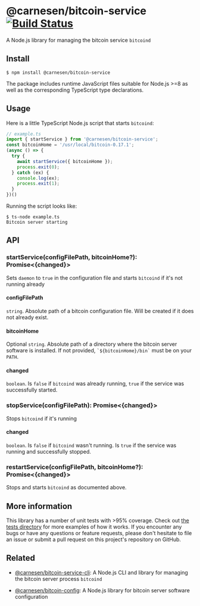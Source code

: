 # @carnesen/bitcoin-service [![Build Status](https://travis-ci.com/carnesen/bitcoin-service.svg?branch=master)](https://travis-ci.com/carnesen/bitcoin-service)

A Node.js library for managing the bitcoin service `bitcoind`

## Install
```
$ npm install @carnesen/bitcoin-service
```
The package includes runtime JavaScript files suitable for Node.js >=8 as well as the corresponding TypeScript type declarations.

## Usage

Here is a little TypeScript Node.js script that starts `bitcoind`:
```ts
// example.ts
import { startService } from '@carnesen/bitcoin-service';
const bitcoinHome = '/usr/local/bitcoin-0.17.1';
(async () => {
  try {
    await startService({ bitcoinHome });
    process.exit(0);
  } catch (ex) {
    console.log(ex);
    process.exit(1);
  }
})()
```

Running the script looks like:
```
$ ts-node example.ts
Bitcoin server starting
```

## API
### startService(configFilePath, bitcoinHome?): Promise\<{changed}>
Sets `daemon` to `true` in the configuration file and starts `bitcoind` if it's not running already

#### configFilePath
`string`. Absolute path of a bitcoin configuration file. Will be created if it does not already exist.

#### bitcoinHome
Optional `string`. Absolute path of a directory where the bitcoin server software is installed. If not provided, `` `${bitcoinHome}/bin` `` must be on your `PATH`.

#### changed
`boolean`. Is `false` if `bitcoind` was already running, `true` if the service was successfully started.

### stopService(configFilePath): Promise\<{changed}>
Stops `bitcoind` if it's running

#### changed
`boolean`. Is `false` if `bitcoind` wasn't running. Is `true` if the service was running and successfully stopped.

### restartService(configFilePath, bitcoinHome?): Promise\<{changed}>
Stops and starts `bitcoind` as documented above.

## More information
This library has a number of unit tests with >95% coverage. Check out [the tests directory](src/__tests__) for more examples of how it works. If you encounter any bugs or have any questions or feature requests, please don't hesitate to file an issue or submit a pull request on this project's repository on GitHub.

## Related
- [@carnesen/bitcoin-service-cli](https://github.com/carnesen/bitcoin-service-cli): A Node.js CLI and library for managing the bitcoin server process `bitcoind`

- [@carnesen/bitcoin-config](https://github.com/carnesen/bitcoin-config): A Node.js library for bitcoin server software configuration
